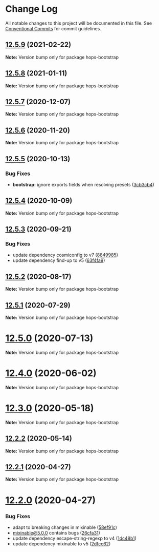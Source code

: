 # Change Log

All notable changes to this project will be documented in this file.
See [Conventional Commits](https://conventionalcommits.org) for commit guidelines.

## [12.5.9](https://github.com/xing/hops/compare/v12.5.8...v12.5.9) (2021-02-22)

**Note:** Version bump only for package hops-bootstrap





## [12.5.8](https://github.com/xing/hops/compare/v12.5.7...v12.5.8) (2021-01-11)

**Note:** Version bump only for package hops-bootstrap





## [12.5.7](https://github.com/xing/hops/compare/v12.5.6...v12.5.7) (2020-12-07)

**Note:** Version bump only for package hops-bootstrap





## [12.5.6](https://github.com/xing/hops/compare/v12.5.5...v12.5.6) (2020-11-20)

**Note:** Version bump only for package hops-bootstrap





## [12.5.5](https://github.com/xing/hops/compare/v12.5.4...v12.5.5) (2020-10-13)


### Bug Fixes

* **bootstrap:** ignore exports fields when resolving presets ([3cb3cb4](https://github.com/xing/hops/commit/3cb3cb4b63c88a8ad87fc85be81750624bc19485))





## [12.5.4](https://github.com/xing/hops/compare/v12.5.3...v12.5.4) (2020-10-09)

**Note:** Version bump only for package hops-bootstrap





## [12.5.3](https://github.com/xing/hops/compare/v12.5.2...v12.5.3) (2020-09-21)


### Bug Fixes

* update dependency cosmiconfig to v7 ([8849985](https://github.com/xing/hops/commit/8849985d29f4d451fb22a193de017bec65927c26))
* update dependency find-up to v5 ([63f4fa9](https://github.com/xing/hops/commit/63f4fa91aa984dba53d8c25e6460d5b8cf4f7e3e))





## [12.5.2](https://github.com/xing/hops/compare/v12.5.1...v12.5.2) (2020-08-17)

**Note:** Version bump only for package hops-bootstrap





## [12.5.1](https://github.com/xing/hops/compare/v12.5.0...v12.5.1) (2020-07-29)

**Note:** Version bump only for package hops-bootstrap





# [12.5.0](https://github.com/xing/hops/compare/v12.4.0...v12.5.0) (2020-07-13)

**Note:** Version bump only for package hops-bootstrap





# [12.4.0](https://github.com/xing/hops/compare/v12.3.0...v12.4.0) (2020-06-02)

**Note:** Version bump only for package hops-bootstrap





# [12.3.0](https://github.com/xing/hops/compare/v12.2.2...v12.3.0) (2020-05-18)

**Note:** Version bump only for package hops-bootstrap





## [12.2.2](https://github.com/xing/hops/compare/v12.2.1...v12.2.2) (2020-05-14)

**Note:** Version bump only for package hops-bootstrap





## [12.2.1](https://github.com/xing/hops/compare/v12.2.0...v12.2.1) (2020-04-27)

**Note:** Version bump only for package hops-bootstrap





# [12.2.0](https://github.com/xing/hops/compare/v12.1.4...v12.2.0) (2020-04-27)


### Bug Fixes

* adapt to breaking changes in mixinable ([58ef91c](https://github.com/xing/hops/commit/58ef91c7425e324691af45caf017325e2e8340c9))
* mixinable@5.0.0 contains bugs ([26cfa31](https://github.com/xing/hops/commit/26cfa31bdd2109c01e5db391269920b7796b9cad))
* update dependency escape-string-regexp to v4 ([1dc48b1](https://github.com/xing/hops/commit/1dc48b15559426050dc76e6c5c469cceba8bae0f))
* update dependency mixinable to v5 ([2dfcc62](https://github.com/xing/hops/commit/2dfcc6222ee8d0cb2716e50a0dfa190f1068a835))
